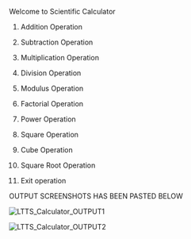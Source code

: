  Welcome to Scientific Calculator 

1. Addition Operation

2. Subtraction Operation

3. Multiplication Operation

4. Division Operation

5. Modulus Operation

6. Factorial Operation

7. Power Operation

8. Square Operation

9. Cube Operation

10. Square Root Operation

11. Exit operation


OUTPUT SCREENSHOTS HAS BEEN PASTED BELOW


![LTTS_Calculator_OUTPUT1](https://user-images.githubusercontent.com/82263269/114737033-3ff14900-9d64-11eb-833e-649073fc4ce3.PNG)



![LTTS_Calculator_OUTPUT2](https://user-images.githubusercontent.com/82263269/114737225-7038e780-9d64-11eb-8dc0-2a5460760603.PNG)

